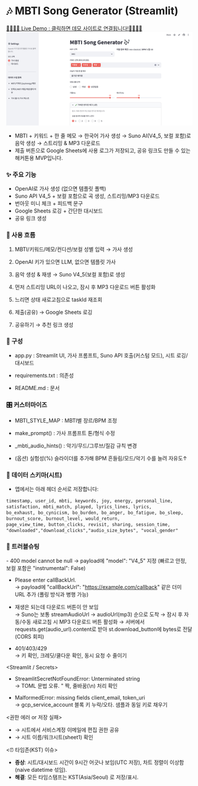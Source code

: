 # 🎶 MBTI Song Generator (Streamlit)
[🚀🚀🚀🚀 Live Demo : 클릭하면 데모 사이트로 연결됩니다!🚀🚀🚀🚀](https://hackathonmbtimusicgenerator.streamlit.app/)            
![alt text](image.png)     

- MBTI + 키워드 + 한 줄 메모 → 한국어 가사 생성 → Suno AI(V4_5, 보컬 포함)로 음악 생성 → 스트리밍 & MP3
다운로드
- 제출 버튼으로 Google Sheets에 사용 로그가 저장되고, 공유 링크도 만들 수 있는 해커톤용 MVP입니다.

### ✨ 주요 기능

- OpenAI로 가사 생성 (없으면 템플릿 폴백)
- Suno API V4_5 + 보컬 포함으로 곡 생성, 스트리밍/MP3 다운로드
- 번아웃 미니 체크 + 피드백 문구
- Google Sheets 로깅 + 간단한 대시보드
- 공유 링크 생성


### 🧭 사용 흐름

1. MBTI/키워드/메모/컨디션/보컬 성별 입력 → 가사 생성

2. OpenAI 키가 있으면 LLM, 없으면 템플릿 가사

3. 음악 생성 & 재생 → Suno V4_5(보컬 포함)로 생성

4. 먼저 스트리밍 URL이 나오고, 잠시 후 MP3 다운로드 버튼 활성화

5. 느리면 상태 새로고침으로 taskId 재조회

6. 제출(공유) → Google Sheets 로깅

7. 공유하기 → 추천 링크 생성

### 🧩 구성

- app.py : Streamlit UI, 가사 프롬프트, Suno API 호출(커스텀 모드), 시트 로깅/대시보드

- requirements.txt : 의존성

- README.md : 문서

### 🎛️ 커스터마이즈

- MBTI_STYLE_MAP : MBTI별 장르/BPM 조정

- make_prompt() : 가사 프롬프트 톤/형식 수정

- _mbti_audio_hints() : 악기/무드/그루브/질감 규칙 변경
- (옵션) 실험성(%) 슬라이더를 추가해 BPM 흔들림/모드/악기 수를 늘려 자유도↑

### 🧹 데이터 스키마(시트)

- 앱에서는 아래 헤더 순서로 저장합니다:
```
timestamp, user_id, mbti, keywords, joy, energy, personal_line,
satisfaction, mbti_match, played, lyrics_lines, lyrics,
bo_exhaust, bo_cynicism, bo_burden, bo_anger, bo_fatigue, bo_sleep,
burnout_score, burnout_level, would_return,
page_view_time, button_clicks, revisit, sharing, session_time, "downloaded","download_clicks","audio_size_bytes", "vocal_gender"
```


### 🛟 트러블슈팅
<Suno>
- 400 model cannot be null     
→ payload에 "model": "V4_5" 지정 (빠르고 안정, 보컬 포함은 "instrumental": False)

- Please enter callBackUrl.    
→ payload에 "callBackUrl": "https://example.com/callback" 같은 더미 URL 추가 (폴링 방식과 병행 가능)


- 재생은 되는데 다운로드 버튼이 안 보임    
→ Suno는 보통 streamAudioUrl → audioUrl(mp3) 순으로 도착
→ 잠시 후 자동/수동 새로고침 시 MP3 다운로드 버튼 활성화
→ 서버에서 requests.get(audio_url).content로 받아 st.download_button에 bytes로 전달(CORS 회피)

- 401/403/429    
→ 키 확인, 크레딧/쿨다운 확인, 동시 요청 수 줄이기

<Streamlit / Secrets>
- StreamlitSecretNotFoundError: Unterminated string   
→ TOML 문법 오류. " 짝, 줄바꿈(\n) 처리 확인

<Google Sheets>

- MalformedError: missing fields client_email, token_uri     
→ gcp_service_account 블록 키 누락/오타. 샘플과 동일 키로 채우기

<권한 에러 or 저장 실패>
- → 시트에서 서비스계정 이메일에 편집 권한 공유     
- → 시트 이름/워크시트(sheet1) 확인     

<⏰ 타임존(KST) 이슈>
- **증상**: 시트/대시보드 시간이 9시간 어긋나 보임(UTC 저장), 차트 정렬이 이상함(naive datetime 섞임).
- **해결**: 모든 타임스탬프는 KST(Asia/Seoul) 로 저장/표시.
